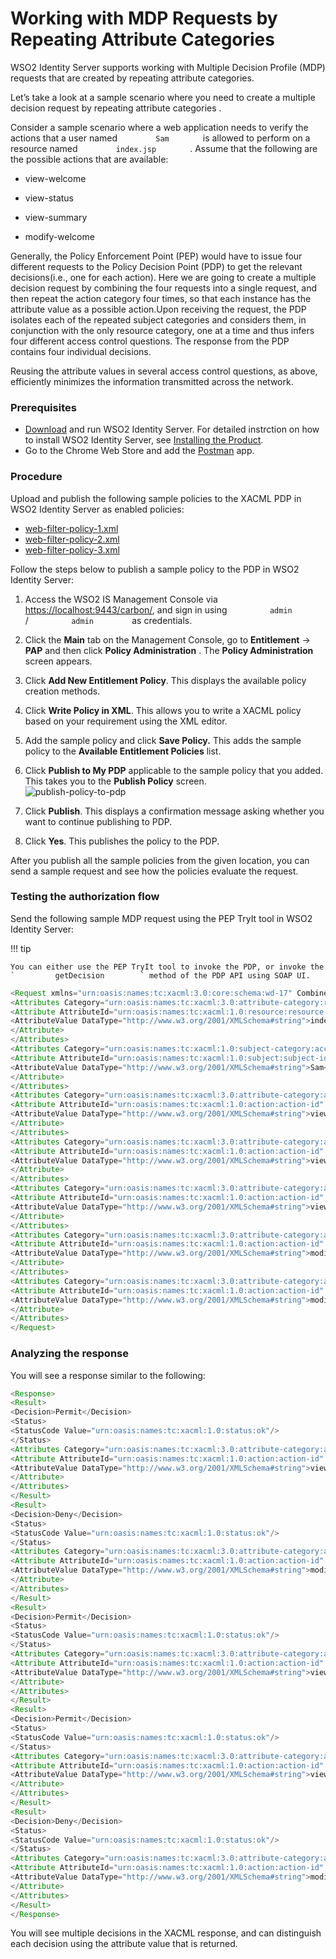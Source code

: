 # Working with MDP Requests by Repeating Attribute Categories

WSO2 Identity Server supports working with Multiple Decision Profile
(MDP) requests that are created by repeating attribute categories.

Let’s take a look at a sample scenario where you need to create a
multiple decision request by repeating attribute categories .

Consider a sample scenario where a web application needs to verify the
actions that a user named `         Sam        ` is allowed to perform
on a resource named `         index.jsp        ` . Assume that the
following are the possible actions that are available:

-   view-welcome

-   view-status

-   view-summary

-   modify-welcome

Generally, the Policy Enforcement Point (PEP) would have to issue four
different requests to the Policy Decision Point (PDP) to get the
relevant decisions(i.e., one for each action). Here we are going to
create a multiple decision request by combining the four requests into a
single request, and then repeat the action category four times, so that
each instance has the attribute value as a possible action.Upon
receiving the request, the PDP isolates each of the repeated subject
categories and considers them, in conjunction with the only resource
category, one at a time and thus infers four different access control
questions. The response from the PDP contains four individual decisions.

Reusing the attribute values in several access control questions, as
above, efficiently minimizes the information transmitted across the
network.

### Prerequisites

-   [Download](https://wso2.com/identity-and-access-management) and run
    WSO2 Identity Server. For detailed instrction on how to install WSO2
    Identity Server, see [Installing the
    Product](../../setup/installing-the-product).
-   Go to the Chrome Web Store and add the
    [Postman](https://chrome.google.com/webstore/detail/postman/fhbjgbiflinjbdggehcddcbncdddomop?hl=en)
    app.

### Procedure

Upload and publish the following sample policies to the XACML PDP in
WSO2 Identity Server as enabled policies:

-   [web-filter-policy-1.xml](https://svn.wso2.org/repos/wso2/people/asela/xacml/sample/web-filter/resources/multiple/web-filter-policy-1.xml)
-   [web-filter-policy-2.xml](https://svn.wso2.org/repos/wso2/people/asela/xacml/sample/web-filter/resources/multiple/web-filter-policy-2.xml)
-   [web-filter-policy-3.xml](https://svn.wso2.org/repos/wso2/people/asela/xacml/sample/web-filter/resources/multiple/web-filter-policy-3.xml)

Follow the steps below to publish a sample policy to the PDP in WSO2
Identity Server:

1.  Access the WSO2 IS Management Console via
    <https://localhost:9443/carbon/>, and sign in using
    `          admin         ` / `          admin         ` as
    credentials.
2.  Click the **Main** tab on the Management Console, go to
    **Entitlement** -\> **PAP** and then click **Policy Administration**
    . The **Policy Administration** screen appears.
3.  Click **Add New Entitlement Policy**. This displays the available
    policy creation methods.
4.  Click **Write Policy in XML**. This allows you to write a XACML
    policy based on your requirement using the XML editor.
5.  Add the sample policy and click **Save Policy.** This adds the
    sample policy to the **Available Entitlement Policies** list.

6.  Click **Publish to My PDP** applicable to the sample policy that you
    added. This takes you to the **Publish Policy** screen.  
    ![publish-policy-to-pdp](../assets/img/tutorials/publish-policy-to-pdp.png)
7.  Click **Publish**. This displays a confirmation message asking
    whether you want to continue publishing to PDP.
8.  Click **Yes**. This publishes the policy to the PDP.

After you publish all the sample policies from the given location, you
can send a sample request and see how the policies evaluate the request.

### Testing the authorization flow

Send the following sample MDP request using the PEP TryIt tool in WSO2
Identity Server:

!!! tip
    
    You can either use the PEP TryIt tool to invoke the PDP, or invoke the
    `         getDecision        ` method of the PDP API using SOAP UI.
    

``` java
<Request xmlns="urn:oasis:names:tc:xacml:3.0:core:schema:wd-17" CombinedDecision="false" ReturnPolicyIdList="false">
<Attributes Category="urn:oasis:names:tc:xacml:3.0:attribute-category:resource">
<Attribute AttributeId="urn:oasis:names:tc:xacml:1.0:resource:resource-id" IncludeInResult="false">
<AttributeValue DataType="http://www.w3.org/2001/XMLSchema#string">index.jsp</AttributeValue>
</Attribute>
</Attributes>
<Attributes Category="urn:oasis:names:tc:xacml:1.0:subject-category:access-subject">
<Attribute AttributeId="urn:oasis:names:tc:xacml:1.0:subject:subject-id" IncludeInResult="false">
<AttributeValue DataType="http://www.w3.org/2001/XMLSchema#string">Sam</AttributeValue>
</Attribute>
</Attributes>
<Attributes Category="urn:oasis:names:tc:xacml:3.0:attribute-category:action">
<Attribute AttributeId="urn:oasis:names:tc:xacml:1.0:action:action-id" IncludeInResult="true">
<AttributeValue DataType="http://www.w3.org/2001/XMLSchema#string">view-welcome</AttributeValue>
</Attribute>
</Attributes>
<Attributes Category="urn:oasis:names:tc:xacml:3.0:attribute-category:action">
<Attribute AttributeId="urn:oasis:names:tc:xacml:1.0:action:action-id" IncludeInResult="true">
<AttributeValue DataType="http://www.w3.org/2001/XMLSchema#string">view-summary</AttributeValue>
</Attribute>
</Attributes>
<Attributes Category="urn:oasis:names:tc:xacml:3.0:attribute-category:action">
<Attribute AttributeId="urn:oasis:names:tc:xacml:1.0:action:action-id" IncludeInResult="true">
<AttributeValue DataType="http://www.w3.org/2001/XMLSchema#string">view-status</AttributeValue>
</Attribute>
</Attributes>
<Attributes Category="urn:oasis:names:tc:xacml:3.0:attribute-category:action">
<Attribute AttributeId="urn:oasis:names:tc:xacml:1.0:action:action-id" IncludeInResult="true">
<AttributeValue DataType="http://www.w3.org/2001/XMLSchema#string">modify-welcome</AttributeValue>
</Attribute>
</Attributes>
<Attributes Category="urn:oasis:names:tc:xacml:3.0:attribute-category:action">
<Attribute AttributeId="urn:oasis:names:tc:xacml:1.0:action:action-id" IncludeInResult="true">
<AttributeValue DataType="http://www.w3.org/2001/XMLSchema#string">modify-summary</AttributeValue>
</Attribute>
</Attributes>
</Request>
```

###  Analyzing the response

You will see a response similar to the following:

``` java
<Response>
<Result>
<Decision>Permit</Decision>
<Status>
<StatusCode Value="urn:oasis:names:tc:xacml:1.0:status:ok"/>
</Status>
<Attributes Category="urn:oasis:names:tc:xacml:3.0:attribute-category:action">
<Attribute AttributeId="urn:oasis:names:tc:xacml:1.0:action:action-id" IncludeInResult="true">
<AttributeValue DataType="http://www.w3.org/2001/XMLSchema#string">view-welcome</AttributeValue>
</Attribute>
</Attributes>
</Result>
<Result>
<Decision>Deny</Decision>
<Status>
<StatusCode Value="urn:oasis:names:tc:xacml:1.0:status:ok"/>
</Status>
<Attributes Category="urn:oasis:names:tc:xacml:3.0:attribute-category:action">
<Attribute AttributeId="urn:oasis:names:tc:xacml:1.0:action:action-id" IncludeInResult="true">
<AttributeValue DataType="http://www.w3.org/2001/XMLSchema#string">modify-summary</AttributeValue>
</Attribute>
</Attributes>
</Result>
<Result>
<Decision>Permit</Decision>
<Status>
<StatusCode Value="urn:oasis:names:tc:xacml:1.0:status:ok"/>
</Status>
<Attributes Category="urn:oasis:names:tc:xacml:3.0:attribute-category:action">
<Attribute AttributeId="urn:oasis:names:tc:xacml:1.0:action:action-id" IncludeInResult="true">
<AttributeValue DataType="http://www.w3.org/2001/XMLSchema#string">view-summary</AttributeValue>
</Attribute>
</Attributes>
</Result>
<Result>
<Decision>Permit</Decision>
<Status>
<StatusCode Value="urn:oasis:names:tc:xacml:1.0:status:ok"/>
</Status>
<Attributes Category="urn:oasis:names:tc:xacml:3.0:attribute-category:action">
<Attribute AttributeId="urn:oasis:names:tc:xacml:1.0:action:action-id" IncludeInResult="true">
<AttributeValue DataType="http://www.w3.org/2001/XMLSchema#string">view-status</AttributeValue>
</Attribute>
</Attributes>
</Result>
<Result>
<Decision>Deny</Decision>
<Status>
<StatusCode Value="urn:oasis:names:tc:xacml:1.0:status:ok"/>
</Status>
<Attributes Category="urn:oasis:names:tc:xacml:3.0:attribute-category:action">
<Attribute AttributeId="urn:oasis:names:tc:xacml:1.0:action:action-id" IncludeInResult="true">
<AttributeValue DataType="http://www.w3.org/2001/XMLSchema#string">modify-welcome</AttributeValue>
</Attribute>
</Attributes>
</Result>
</Response>
```

You will see multiple decisions in the XACML response, and can
distinguish each decision using the attribute value that is returned.
